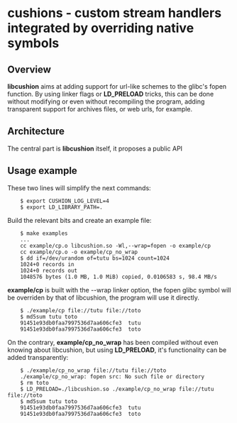 # cushions - custom stream handlers integrated by overriding native symbols

## Overview

**libcushion** aims at adding support for url-like schemes to the glibc's
fopen function.
By using linker flags or **LD\_PRELOAD** tricks, this can be done without
modifying or even without recompiling the program, adding transparent support
for archives files, or web urls, for example.

## Architecture

The central part is **libcushion** itself, it proposes a public API

## Usage example

These two lines will simplify the next commands:

        $ export CUSHION_LOG_LEVEL=4
        $ export LD_LIBRARY_PATH=.

Build the relevant bits and create an example file:

        $ make examples
        ...
        cc example/cp.o libcushion.so -Wl,--wrap=fopen -o example/cp
        cc example/cp.o -o example/cp_no_wrap
        $ dd if=/dev/urandom of=tutu bs=1024 count=1024
        1024+0 records in
        1024+0 records out
        1048576 bytes (1.0 MB, 1.0 MiB) copied, 0.0106583 s, 98.4 MB/s

**example/cp** is built with the --wrap linker option, the fopen glibc symbol
will be overriden by that of libcushion, the program will use it directly.

        $ ./example/cp file://tutu file://toto
        $ md5sum tutu toto
        91451e93db0faa7997536d7aa606cfe3  tutu
        91451e93db0faa7997536d7aa606cfe3  toto

On the contrary, **example/cp\_no\_wrap** has been compiled without even knowing
about libcushion, but using **LD\_PRELOAD**, it's functionality can be added
transparently:

        $ ./example/cp_no_wrap file://tutu file://toto
        ./example/cp_no_wrap: fopen src: No such file or directory
        $ rm toto
        $ LD_PRELOAD=./libcushion.so ./example/cp_no_wrap file://tutu file://toto
        $ md5sum tutu toto
        91451e93db0faa7997536d7aa606cfe3  tutu
        91451e93db0faa7997536d7aa606cfe3  toto

